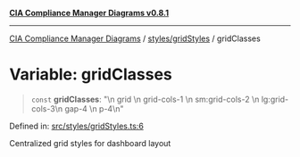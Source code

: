 [**CIA Compliance Manager Diagrams v0.8.1**](../../../README.md)

***

[CIA Compliance Manager Diagrams](../../../modules.md) / [styles/gridStyles](../README.md) / gridClasses

# Variable: gridClasses

> `const` **gridClasses**: "\n  grid \n  grid-cols-1 \n  sm:grid-cols-2 \n  lg:grid-cols-3\n  gap-4 \n  p-4\n"

Defined in: [src/styles/gridStyles.ts:6](https://github.com/Hack23/cia-compliance-manager/blob/aea527f1006de96602c10bb201453301cffe7b07/src/styles/gridStyles.ts#L6)

Centralized grid styles for dashboard layout
